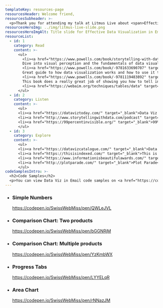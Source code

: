 ```yaml
---
templateKey: resources-page
resourcesHeader: Welcome friend,
resourcesSubheader: >-
  <p>Thank you for attending my talk at Litmus Live about <span>Effective Storytelling with Data Visualization</span>! Here you will find <span>code samples</span> of accessible data viz in email as well as additional <span>resources</span> to help get you started.</p>
resourcesHeroImg: ../img/litmus-live-slide.png
resourcesHeroImgAlt: Title slide for Effective Data Visualization in Email
resourceList:
  - id: 1
    category: Read
    content: >-
      <ul>
        <li><a href="https://www.powells.com/book/storytelling-with-data-a-data-visualization-guide-for-business-professionals-9781119002253" target="_blank">Storytelling with Data</a><br>
        Dive into visual perception and the fundamentals of data visualization.</li>
        <li><a href="https://www.powells.com/book/-9781633690707" target="_blank">Good Charts</a><br>
        Great guide to how data visualization works and how to use it to impress and persuade.</li>
        <li><a href="https://www.powells.com/book/-9781119483892" target="_blank">Info We Trust</a><br>
        This book does a really great job of showing you how to tell inspiring stories through data in unconventional ways.</li>
        <li><a href="https://webaim.org/techniques/tables/data" target="_blank">Creating Accessible Tables</a><br>WebAIM article on how to create accessible tables in HTML.</li>
      </ul>
  - id: 2
    category: Listen
    content: >-
      <ul>
      <li><a href="https://dataviztoday.com/" target="_blank">Data Viz Today</a><br>A Podcast that dissects the tools, methods, and techniques used in data viz.</li>
      <li><a href="http://www.storytellingwithdata.com/podcast" target="_blank">Storytelling with Data, the Podcast</a><br>Author of the book by the same name, Cole Nussbaumer Knaflic interviews other data viz creators on the challenges and techniques they use to create engaging visualizations.</li>
      <li><a href="https://99percentinvisible.org/" target="_blank">99% Invisible</a><br>While not specifically about data visualization, 99% Invisible is about the thought that goes into the designs we don't think about.
      </ul>
  - id: 3
    category: Explore
    content: >-
      <ul>
      <li><a href="https://datavizcatalogue.com/" target="_blank">Data Visualization Catalog</a><br>A library of different data visualizations categorized by function and type.</li>
      <li><a href="https://thisisindexed.com/" target="_blank">This is Indexed</a><br>Simple data viz written on index cards by Jessica Hagy.</li>
      <li><a href="https://www.informationisbeautifulawards.com/" target="_blank">Information is Beautiful</a><br>An awards series to help inspire creative approaches to data viz.</li>
      <li><a href="http://plotparade.com/" target="_blank">Plot Parade</a><br>A fun data art project by Krisztina Sz&#369;cs.
      </ul>
codeSamplesIntro: >-
  <h2>Code Samples</h2>
  <p>You can view Data Viz in Email code samples on <a href="https://codepen.io/collection/DgGxMQ" target="_blank">CodePen</a> or download and contribute to the <a href="https://github.com/hkolsen/email-data-viz" target="_blank">Github Repository</a>.</p>
---
```


- ### Simple Numbers
  https://codepen.io/SwissWebMiss/pen/QWLeJVL
- ### Comparison Chart: Two products
  https://codepen.io/SwissWebMiss/pen/bGGNRjM
- ### Comparison Chart: Multiple products
  https://codepen.io/SwissWebMiss/pen/YzKmbWX
- ### Progress Tabs
  https://codepen.io/SwissWebMiss/pen/LYYELqR
- ### Area Chart
  https://codepen.io/SwissWebMiss/pen/rNNazJM
